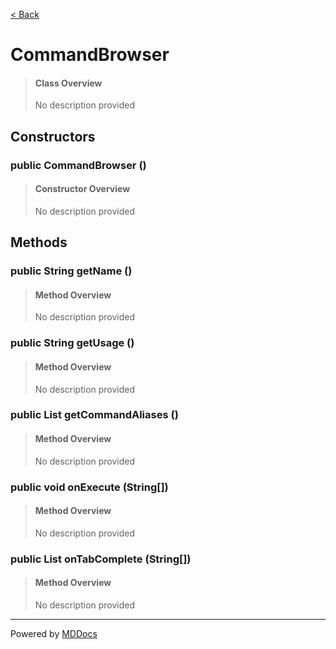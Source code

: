 [< Back](README.md)
# CommandBrowser #
>#### Class Overview ####
>No description provided
## Constructors ##
### public CommandBrowser () ###
>#### Constructor Overview ####
>No description provided
>
## Methods ##
### public String getName () ###
>#### Method Overview ####
>No description provided
>
### public String getUsage () ###
>#### Method Overview ####
>No description provided
>
### public List getCommandAliases () ###
>#### Method Overview ####
>No description provided
>
### public void onExecute (String[]) ###
>#### Method Overview ####
>No description provided
>
### public List onTabComplete (String[]) ###
>#### Method Overview ####
>No description provided
>

---
Powered by [MDDocs](https://github.com/VRCube/MDDocs)